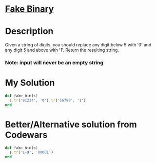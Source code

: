 # [Fake Binary](https://www.codewars.com/kata/57eae65a4321032ce000002d)

# Description
Given a string of digits, you should replace any digit below 5 with '0' and any digit 5 and above with '1'. Return the 
resulting string.

### Note: input will never be an empty string

# My Solution
```ruby
def fake_bin(s)
  s.tr('01234', '0').tr('56789', '1')
end
```

# Better/Alternative solution from Codewars
```ruby
def fake_bin(s)
  s.tr('1-9', '00001')
end
```
